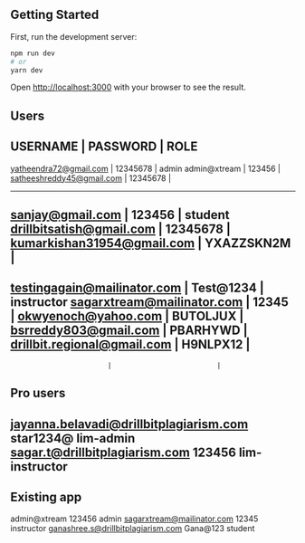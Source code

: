 ## Getting Started

First, run the development server:

```bash
npm run dev
# or
yarn dev
```
Open [http://localhost:3000](http://localhost:3000) with your browser to see the result.

Users
---------------------------------------------------------------------------------
USERNAME                    |     PASSWORD             |       ROLE
---------------------------------------------------------------------------------
yatheendra72@gmail.com      |     12345678             |       admin
admin@xtream                |     123456               | 
satheeshreddy45@gmail.com   |     12345678             | 

---------------------------------------------------------------------------------
sanjay@gmail.com            |     123456               |       student
drillbitsatish@gmail.com    |     12345678             |       
kumarkishan31954@gmail.com  |     YXAZZSKN2M           |
---------------------------------------------------------------------------------
testingagain@mailinator.com |     Test@1234            |       instructor
sagarxtream@mailinator.com  |     12345                | 
okwyenoch@yahoo.com         |     BUTOLJUX             |
bsrreddy803@gmail.com       |     PBARHYWD             |
drillbit.regional@gmail.com |     H9NLPX12             |
---------------------------------------------------------------------------------
                            |                          |         
Pro users 
---------------------------------------------------------------------------------
jayanna.belavadi@drillbitplagiarism.com      star1234@                      lim-admin
sagar.t@drillbitplagiarism.com               123456                         lim-instructor
---------------------------------------------------------------------------------

Existing app 
---------------------------------------------------------------------------------
admin@xtream                         123456                        admin
sagarxtream@mailinator.com           12345                         instructor
ganashree.s@drillbitplagiarism.com   Gana@123                      student
